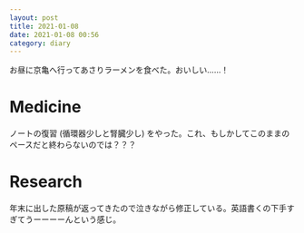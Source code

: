 ```yaml
---
layout: post
title: 2021-01-08
date: 2021-01-08 00:56
category: diary
---
```


お昼に京亀へ行ってあさりラーメンを食べた。おいしい……！

# Medicine
ノートの復習 (循環器少しと腎臓少し) をやった。これ、もしかしてこのままのペースだと終わらないのでは？？？

# Research
年末に出した原稿が返ってきたので泣きながら修正している。英語書くの下手すぎてうーーーーんという感じ。
